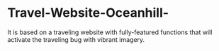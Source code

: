 # Travel-Website-Oceanhill-
It is based on a traveling website with fully-featured functions that will activate the traveling bug with vibrant imagery.
